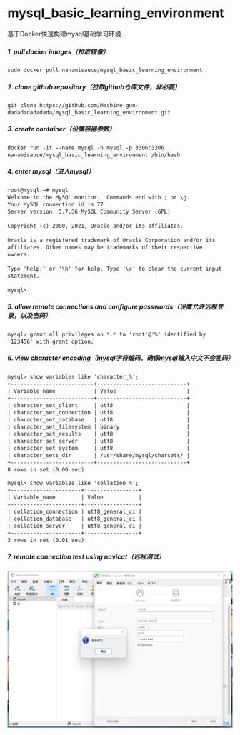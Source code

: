 # mysql_basic_learning_environment
基于Docker快速构建mysql基础学习环境


##### 1. pull docker images（拉取镜像）
```
sudo docker pull nanamisauce/mysql_basic_learning_environment
```
##### 2. clone github repository（拉取github仓库文件，非必要）
```
git clone https://github.com/Machine-gun-dadadadadadada/mysql_basic_learning_environment.git
```
##### 3. create container（设置容器参数）
```
docker run -it --name mysql -h mysql -p 3306:3306 nanamisauce/mysql_basic_learning_environment /bin/bash
```
##### 4. enter mysql（进入mysql）
```
root@mysql:~# mysql
Welcome to the MySQL monitor.  Commands end with ; or \g.
Your MySQL connection id is 77
Server version: 5.7.36 MySQL Community Server (GPL)

Copyright (c) 2000, 2021, Oracle and/or its affiliates.

Oracle is a registered trademark of Oracle Corporation and/or its
affiliates. Other names may be trademarks of their respective
owners.

Type 'help;' or '\h' for help. Type '\c' to clear the current input statement.

mysql> 
```
##### 5. allow remote connections and configure passwords（设置允许远程登录，以及密码）
```
mysql> grant all privileges on *.* to 'root'@'%' identified by '123456' with grant option;
```
##### 6. view character encoding（mysql字符编码，确保mysql输入中文不会乱码）
```
mysql> show variables like 'character_%';
+--------------------------+----------------------------+
| Variable_name            | Value                      |
+--------------------------+----------------------------+
| character_set_client     | utf8                       |
| character_set_connection | utf8                       |
| character_set_database   | utf8                       |
| character_set_filesystem | binary                     |
| character_set_results    | utf8                       |
| character_set_server     | utf8                       |
| character_set_system     | utf8                       |
| character_sets_dir       | /usr/share/mysql/charsets/ |
+--------------------------+----------------------------+
8 rows in set (0.00 sec)
```
```
mysql> show variables like 'collation_%';
+----------------------+-----------------+
| Variable_name        | Value           |
+----------------------+-----------------+
| collation_connection | utf8_general_ci |
| collation_database   | utf8_general_ci |
| collation_server     | utf8_general_ci |
+----------------------+-----------------+
3 rows in set (0.01 sec)
```
##### 7. remote connection test using navicat（远程测试）
![alt tag](https://github.com/Machine-gun-dadadadadadada/mysql_basic_learning_environment/raw/master/test.png)
